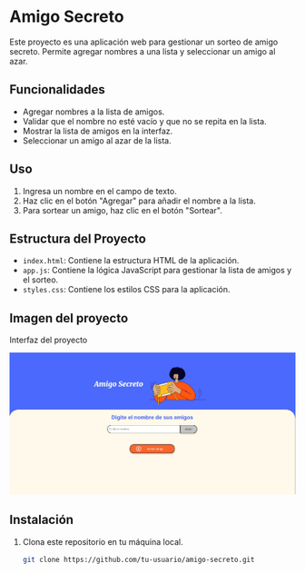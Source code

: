 <h1>Amigo Secreto</h1> 

Este proyecto es una aplicación web para gestionar un sorteo de amigo secreto. Permite agregar nombres a una lista y seleccionar un amigo al azar.

## Funcionalidades

- Agregar nombres a la lista de amigos.
- Validar que el nombre no esté vacío y que no se repita en la lista.
- Mostrar la lista de amigos en la interfaz.
- Seleccionar un amigo al azar de la lista.

## Uso

1. Ingresa un nombre en el campo de texto.
2. Haz clic en el botón "Agregar" para añadir el nombre a la lista.
3. Para sortear un amigo, haz clic en el botón "Sortear".

## Estructura del Proyecto

- `index.html`: Contiene la estructura HTML de la aplicación.
- `app.js`: Contiene la lógica JavaScript para gestionar la lista de amigos y el sorteo.
- `styles.css`: Contiene los estilos CSS para la aplicación.

## Imagen del proyecto

Interfaz del proyecto

![Texto alternativo](https://github.com/arinucru/challenge-amigo-secreto/blob/main/assets/amigo-secreto-ss.jpg)

## Instalación

1. Clona este repositorio en tu máquina local.
   ```bash
   git clone https://github.com/tu-usuario/amigo-secreto.git
